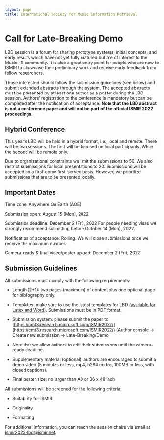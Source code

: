 ```yaml
---
layout: page
title: International Society for Music Information Retrieval
---
```

# Call for Late-Breaking Demo

LBD session is a forum for sharing prototype systems, initial concepts, and early results which have not yet fully matured but are of interest to the Music-IR community. It is also a great entry point for people who are new to ISMIR to showcase their preliminary work and receive early feedback from fellow researchers.

Those interested should follow the submission guidelines (see below) and submit extended abstracts through the system. The accepted abstracts must be presented by at least one author as a poster during the LBD session. Authors’ registration to the conference is mandatory but can be completed after the notification of acceptance. **Note that the LBD abstract is not a conference paper and will not be part of the official ISMIR 2022 proceedings**.

## Hybrid Conference

This year’s LBD will be held in a hybrid format, i.e., local and remote. There will be two sessions. The first will be focused on local participants. While the second will be remote only.

Due to organizational constraints we limit the submissions to 50. We also restrict submissions for local presentations to 20. Submissions will be accepted on a first-come first-served basis. However, we prioritize submissions that are to be presented locally.

## Important Dates
  
Time zone: Anywhere On Earth (AOE)

Submission open: August 15 (Mon), 2022

Submission deadline: December 2 (Fri), 2022
For people needing visas we strongly recommend submitting before October 14 (Mon), 2022.

Notification of acceptance: Rolling. We will close submissions once we receive the maximum number.

Camera-ready & final video/poster upload: December 2 (Fri), 2022

## Submission Guidelines

All submissions must comply with the following requirements:

-   Length (2+1): two pages (maximum) of content plus one optional page for bibliography only.

-   Templates: make sure to use the latest templates for LBD [(available for Latex and Word)](https://github.com/ismir/paper_templates/releases/tag/2022LBD). Submissions must be in PDF format.
    
-   Submission system: please submit the paper to [https://cmt3.research.microsoft.com/ISMIR2022/](https://cmt3.research.microsoft.com/ISMIR2022/) (Author console -> Create new submission -> Late-Breaking/Demo)
    
-   Note that we allow authors to edit their submissions until the camera-ready deadline.
    
-   Supplementary material (optional): authors are encouraged to submit a demo video (5 minutes or less, mp4, h264 codec, 100MB or less, with closed captions).
    
-   Final poster size: no larger than A0 or 36 x 48 inch

All submissions will be screened for the following criteria:

-   Suitability for ISMIR
    
-   Originality
    
-   Formatting

For additional information, you can reach the session chairs via email at ismir2022-lbd@ismir.net.